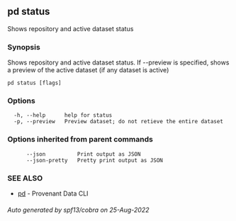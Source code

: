 ## pd status

Shows repository and active dataset status

### Synopsis

Shows repository and active dataset status. If --preview is
specified, shows a preview of the active dataset (if any dataset is active)

```
pd status [flags]
```

### Options

```
  -h, --help      help for status
  -p, --preview   Preview dataset; do not retieve the entire dataset
```

### Options inherited from parent commands

```
      --json          Print output as JSON
      --json-pretty   Pretty print output as JSON
```

### SEE ALSO

* [pd](/docs/commands/pd.html)	 - Provenant Data CLI

###### Auto generated by spf13/cobra on 25-Aug-2022
